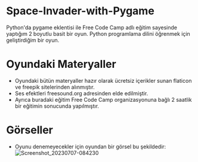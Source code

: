 # Space-Invader-with-Pygame
Python'da pygame eklentisi ile Free Code Camp adlı eğitim sayesinde yaptığım 2 boyutlu basit bir oyun. Python programlama dilini öğrenmek için geliştirdiğim bir oyun.
# Oyundaki Materyaller
- Oyundaki bütün materyaller hazır olarak ücretsiz içerikler sunan flaticon ve freepik sitelerinden alınmıştır.
- Ses efektleri freesound.org adresinden elde edilmiştir.
- Ayrıca buradaki eğitim Free Code Camp organizasyonuna bağlı 2 saatlik bir eğitimin sonucunda yapılmıştır.
# Görseller
- Oyunu denemeyecekler için oyundan bir görsel bu şekildedir:
![Screenshot_20230707-084230](https://github.com/ugursirvermez/Space-Invader-with-Pygame/assets/6298796/31613b5e-5724-49fd-a76e-d1f25eb19044)

